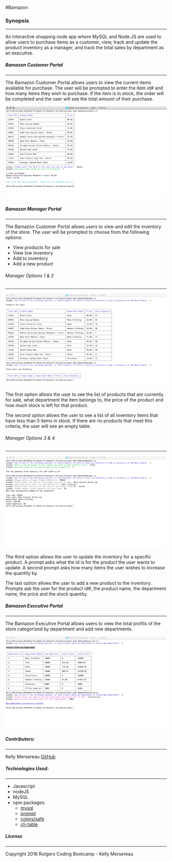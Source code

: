 #Bamazon

### Synopsis
***

An interactive shopping node app where MySQL and Node.JS are used to allow users to purchase items as a customer, view, track and update the product inventory as a manager, and track the total sales by department as an executive.

##### Bamazon Customer Portal
***

The Bamazon Customer Portal allows users to view the current items available for purchase.  The user will be prompted to enter the item id# and how many items they wish to purchase.  If the item is in stock, the order will be completed and the user will see the total amount of their purchase.

![Customer Portal](/Images/Customer-View.png)

##### Bamazon Manager Portal
***

The Bamazon Customer Portal allows users to view and edit the inventory of the store.  The user will be prompted to choose from the following options:
* View products for sale
* View low inventory
* Add to inventory
* Add a new product

###### Manager Options 1 & 2
***

![Bamazon Manager Portal - Options 1 & 2](/Images/Manager-View-1.png)

The first option allows the user to see the list of products that are currently for sale, what department the item belongs to, the price of the product and how much stock is left for that product.

The second option allows the user to see a list of all inventory items that have less than 5 items in stock.  If there are no products that meet this criteria, the user will see an empty table.

###### Manager Options 3 & 4
***

![Bamazon Manager Portal - Options 3 & 4](/Images/Manager-View-2.png)

The third option allows the user to update the inventory for a specific product.  A prompt asks what the id is for the product the user wants to update.  A second prompt asks how many items the user wishes to increase the quantity by.

The last option allows the user to add a new product to the inventory.  Prompts ask the user for the product id#, the product name, the department name, the price and the stock quantity.


##### Bamazon Executive Portal
***

The Bamazon Executive Portal allows users to view the total profits of the store categorized by department and add new departments.  

![Bamazon Executive Portal](/Images/Executive-View.png)


##### Contributors:
***

Kelly Mersereau [GitHub](https://github.com/kellymersereau)


##### Technologies Used:
***

* Javascript
* nodeJS
* MySQL
* npm packages:
	- [mysql](https://github.com/felixge/node-mysql)
	- [prompt](https://github.com/flatiron/prompt)
	- [colors/safe](https://github.com/Marak/colors.js)
	- [cli-table](https://github.com/Automattic/cli-table)


##### License
***

Copyright 2016 Rutgers Coding Bootcamp - Kelly Mersereau


